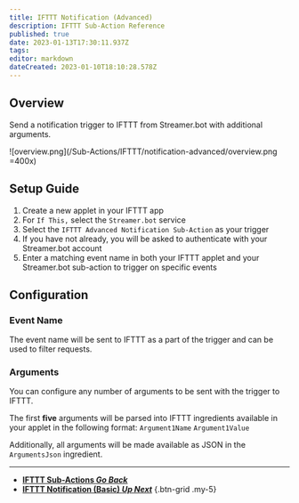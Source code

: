 ```yaml
---
title: IFTTT Notification (Advanced)
description: IFTTT Sub-Action Reference
published: true
date: 2023-01-13T17:30:11.937Z
tags: 
editor: markdown
dateCreated: 2023-01-10T18:10:28.578Z
---
```


## Overview
Send a notification trigger to IFTTT from Streamer.bot with additional arguments.

![overview.png](/Sub-Actions/IFTTT/notification-advanced/overview.png =400x)

## Setup Guide
1. Create a new applet in your IFTTT app
2. For `If This,` select the `Streamer.bot` service
3. Select the `IFTTT Advanced Notification Sub-Action` as your trigger
4. If you have not already, you will be asked to authenticate with your Streamer.bot account
5. Enter a matching event name in both your IFTTT applet and your Streamer.bot sub-action to trigger on specific events

## Configuration
### Event Name
The event name will be sent to IFTTT as a part of the trigger and can be used to filter requests.

### Arguments
You can configure any number of arguments to be sent with the trigger to IFTTT.

The first **five** arguments will be parsed into IFTTT ingredients available in your applet in the following format:
`Argument1Name`
`Argument1Value`

Additionally, all arguments will be made available as JSON in the `ArgumentsJson` ingredient.

---

- [<i class="mdi mdi-chevron-left"></i> **IFTTT Sub-Actions *Go Back***](/en/Sub-Actions/IFTTT)
- [<i class="mdi mdi-android-messages"></i> **IFTTT Notification (Basic) *Up Next***](/en/Sub-Actions/IFTTT/Notification)
{.btn-grid .my-5}